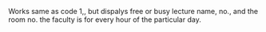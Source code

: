 Works same as code 1,, but dispalys free or busy lecture name, no., and the room no. the faculty is for every hour of the particular day.
